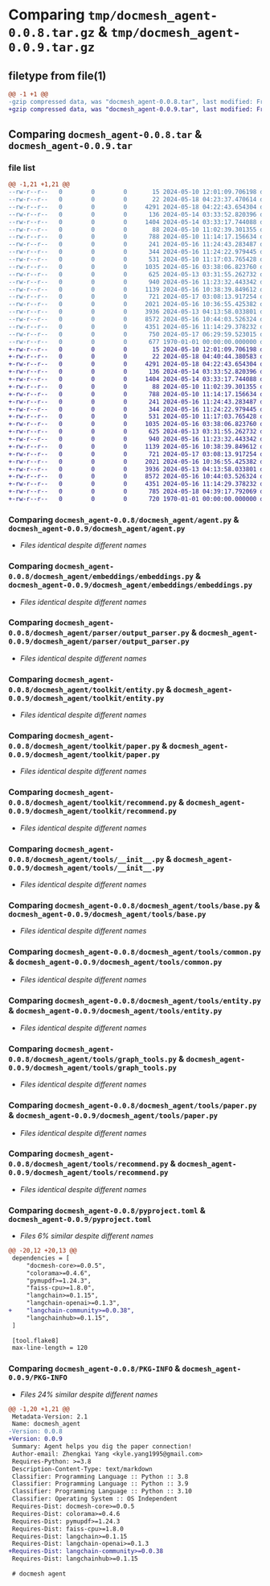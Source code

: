 # Comparing `tmp/docmesh_agent-0.0.8.tar.gz` & `tmp/docmesh_agent-0.0.9.tar.gz`

## filetype from file(1)

```diff
@@ -1 +1 @@
-gzip compressed data, was "docmesh_agent-0.0.8.tar", last modified: Fri Jan  1 00:00:00 2016, max compression
+gzip compressed data, was "docmesh_agent-0.0.9.tar", last modified: Fri Jan  1 00:00:00 2016, max compression
```

## Comparing `docmesh_agent-0.0.8.tar` & `docmesh_agent-0.0.9.tar`

### file list

```diff
@@ -1,21 +1,21 @@
--rw-r--r--   0        0        0       15 2024-05-10 12:01:09.706198 docmesh_agent-0.0.8/README.md
--rw-r--r--   0        0        0       22 2024-05-18 04:23:37.470614 docmesh_agent-0.0.8/docmesh_agent/__init__.py
--rw-r--r--   0        0        0     4291 2024-05-18 04:22:43.654304 docmesh_agent-0.0.8/docmesh_agent/agent.py
--rw-r--r--   0        0        0      136 2024-05-14 03:33:52.820396 docmesh_agent-0.0.8/docmesh_agent/embeddings/__init__.py
--rw-r--r--   0        0        0     1404 2024-05-14 03:33:17.744088 docmesh_agent-0.0.8/docmesh_agent/embeddings/embeddings.py
--rw-r--r--   0        0        0       88 2024-05-10 11:02:39.301355 docmesh_agent-0.0.8/docmesh_agent/parser/__init__.py
--rw-r--r--   0        0        0      788 2024-05-10 11:14:17.156634 docmesh_agent-0.0.8/docmesh_agent/parser/output_parser.py
--rw-r--r--   0        0        0      241 2024-05-16 11:24:43.283487 docmesh_agent-0.0.8/docmesh_agent/toolkit/__init__.py
--rw-r--r--   0        0        0      344 2024-05-16 11:24:22.979445 docmesh_agent-0.0.8/docmesh_agent/toolkit/common.py
--rw-r--r--   0        0        0      531 2024-05-10 11:17:03.765428 docmesh_agent-0.0.8/docmesh_agent/toolkit/entity.py
--rw-r--r--   0        0        0     1035 2024-05-16 03:38:06.823760 docmesh_agent-0.0.8/docmesh_agent/toolkit/paper.py
--rw-r--r--   0        0        0      625 2024-05-13 03:31:55.262732 docmesh_agent-0.0.8/docmesh_agent/toolkit/recommend.py
--rw-r--r--   0        0        0      940 2024-05-16 11:23:32.443342 docmesh_agent-0.0.8/docmesh_agent/tools/__init__.py
--rw-r--r--   0        0        0     1139 2024-05-16 10:38:39.849612 docmesh_agent-0.0.8/docmesh_agent/tools/base.py
--rw-r--r--   0        0        0      721 2024-05-17 03:08:13.917254 docmesh_agent-0.0.8/docmesh_agent/tools/common.py
--rw-r--r--   0        0        0     2021 2024-05-16 10:36:55.425382 docmesh_agent-0.0.8/docmesh_agent/tools/entity.py
--rw-r--r--   0        0        0     3936 2024-05-13 04:13:58.033801 docmesh_agent-0.0.8/docmesh_agent/tools/graph_tools.py
--rw-r--r--   0        0        0     8572 2024-05-16 10:44:03.526324 docmesh_agent-0.0.8/docmesh_agent/tools/paper.py
--rw-r--r--   0        0        0     4351 2024-05-16 11:14:29.378232 docmesh_agent-0.0.8/docmesh_agent/tools/recommend.py
--rw-r--r--   0        0        0      750 2024-05-17 06:29:59.523015 docmesh_agent-0.0.8/pyproject.toml
--rw-r--r--   0        0        0      677 1970-01-01 00:00:00.000000 docmesh_agent-0.0.8/PKG-INFO
+-rw-r--r--   0        0        0       15 2024-05-10 12:01:09.706198 docmesh_agent-0.0.9/README.md
+-rw-r--r--   0        0        0       22 2024-05-18 04:40:44.380583 docmesh_agent-0.0.9/docmesh_agent/__init__.py
+-rw-r--r--   0        0        0     4291 2024-05-18 04:22:43.654304 docmesh_agent-0.0.9/docmesh_agent/agent.py
+-rw-r--r--   0        0        0      136 2024-05-14 03:33:52.820396 docmesh_agent-0.0.9/docmesh_agent/embeddings/__init__.py
+-rw-r--r--   0        0        0     1404 2024-05-14 03:33:17.744088 docmesh_agent-0.0.9/docmesh_agent/embeddings/embeddings.py
+-rw-r--r--   0        0        0       88 2024-05-10 11:02:39.301355 docmesh_agent-0.0.9/docmesh_agent/parser/__init__.py
+-rw-r--r--   0        0        0      788 2024-05-10 11:14:17.156634 docmesh_agent-0.0.9/docmesh_agent/parser/output_parser.py
+-rw-r--r--   0        0        0      241 2024-05-16 11:24:43.283487 docmesh_agent-0.0.9/docmesh_agent/toolkit/__init__.py
+-rw-r--r--   0        0        0      344 2024-05-16 11:24:22.979445 docmesh_agent-0.0.9/docmesh_agent/toolkit/common.py
+-rw-r--r--   0        0        0      531 2024-05-10 11:17:03.765428 docmesh_agent-0.0.9/docmesh_agent/toolkit/entity.py
+-rw-r--r--   0        0        0     1035 2024-05-16 03:38:06.823760 docmesh_agent-0.0.9/docmesh_agent/toolkit/paper.py
+-rw-r--r--   0        0        0      625 2024-05-13 03:31:55.262732 docmesh_agent-0.0.9/docmesh_agent/toolkit/recommend.py
+-rw-r--r--   0        0        0      940 2024-05-16 11:23:32.443342 docmesh_agent-0.0.9/docmesh_agent/tools/__init__.py
+-rw-r--r--   0        0        0     1139 2024-05-16 10:38:39.849612 docmesh_agent-0.0.9/docmesh_agent/tools/base.py
+-rw-r--r--   0        0        0      721 2024-05-17 03:08:13.917254 docmesh_agent-0.0.9/docmesh_agent/tools/common.py
+-rw-r--r--   0        0        0     2021 2024-05-16 10:36:55.425382 docmesh_agent-0.0.9/docmesh_agent/tools/entity.py
+-rw-r--r--   0        0        0     3936 2024-05-13 04:13:58.033801 docmesh_agent-0.0.9/docmesh_agent/tools/graph_tools.py
+-rw-r--r--   0        0        0     8572 2024-05-16 10:44:03.526324 docmesh_agent-0.0.9/docmesh_agent/tools/paper.py
+-rw-r--r--   0        0        0     4351 2024-05-16 11:14:29.378232 docmesh_agent-0.0.9/docmesh_agent/tools/recommend.py
+-rw-r--r--   0        0        0      785 2024-05-18 04:39:17.792069 docmesh_agent-0.0.9/pyproject.toml
+-rw-r--r--   0        0        0      720 1970-01-01 00:00:00.000000 docmesh_agent-0.0.9/PKG-INFO
```

### Comparing `docmesh_agent-0.0.8/docmesh_agent/agent.py` & `docmesh_agent-0.0.9/docmesh_agent/agent.py`

 * *Files identical despite different names*

### Comparing `docmesh_agent-0.0.8/docmesh_agent/embeddings/embeddings.py` & `docmesh_agent-0.0.9/docmesh_agent/embeddings/embeddings.py`

 * *Files identical despite different names*

### Comparing `docmesh_agent-0.0.8/docmesh_agent/parser/output_parser.py` & `docmesh_agent-0.0.9/docmesh_agent/parser/output_parser.py`

 * *Files identical despite different names*

### Comparing `docmesh_agent-0.0.8/docmesh_agent/toolkit/entity.py` & `docmesh_agent-0.0.9/docmesh_agent/toolkit/entity.py`

 * *Files identical despite different names*

### Comparing `docmesh_agent-0.0.8/docmesh_agent/toolkit/paper.py` & `docmesh_agent-0.0.9/docmesh_agent/toolkit/paper.py`

 * *Files identical despite different names*

### Comparing `docmesh_agent-0.0.8/docmesh_agent/toolkit/recommend.py` & `docmesh_agent-0.0.9/docmesh_agent/toolkit/recommend.py`

 * *Files identical despite different names*

### Comparing `docmesh_agent-0.0.8/docmesh_agent/tools/__init__.py` & `docmesh_agent-0.0.9/docmesh_agent/tools/__init__.py`

 * *Files identical despite different names*

### Comparing `docmesh_agent-0.0.8/docmesh_agent/tools/base.py` & `docmesh_agent-0.0.9/docmesh_agent/tools/base.py`

 * *Files identical despite different names*

### Comparing `docmesh_agent-0.0.8/docmesh_agent/tools/common.py` & `docmesh_agent-0.0.9/docmesh_agent/tools/common.py`

 * *Files identical despite different names*

### Comparing `docmesh_agent-0.0.8/docmesh_agent/tools/entity.py` & `docmesh_agent-0.0.9/docmesh_agent/tools/entity.py`

 * *Files identical despite different names*

### Comparing `docmesh_agent-0.0.8/docmesh_agent/tools/graph_tools.py` & `docmesh_agent-0.0.9/docmesh_agent/tools/graph_tools.py`

 * *Files identical despite different names*

### Comparing `docmesh_agent-0.0.8/docmesh_agent/tools/paper.py` & `docmesh_agent-0.0.9/docmesh_agent/tools/paper.py`

 * *Files identical despite different names*

### Comparing `docmesh_agent-0.0.8/docmesh_agent/tools/recommend.py` & `docmesh_agent-0.0.9/docmesh_agent/tools/recommend.py`

 * *Files identical despite different names*

### Comparing `docmesh_agent-0.0.8/pyproject.toml` & `docmesh_agent-0.0.9/pyproject.toml`

 * *Files 6% similar despite different names*

```diff
@@ -20,12 +20,13 @@
 dependencies = [
     "docmesh-core>=0.0.5",
     "colorama>=0.4.6",
     "pymupdf>=1.24.3",
     "faiss-cpu>=1.8.0",
     "langchain>=0.1.15",
     "langchain-openai>=0.1.3",
+    "langchain-community>=0.0.38",
     "langchainhub>=0.1.15",
 ]
 
 [tool.flake8]
 max-line-length = 120
```

### Comparing `docmesh_agent-0.0.8/PKG-INFO` & `docmesh_agent-0.0.9/PKG-INFO`

 * *Files 24% similar despite different names*

```diff
@@ -1,20 +1,21 @@
 Metadata-Version: 2.1
 Name: docmesh_agent
-Version: 0.0.8
+Version: 0.0.9
 Summary: Agent helps you dig the paper connection!
 Author-email: Zhengkai Yang <kyle.yang1995@gmail.com>
 Requires-Python: >=3.8
 Description-Content-Type: text/markdown
 Classifier: Programming Language :: Python :: 3.8
 Classifier: Programming Language :: Python :: 3.9
 Classifier: Programming Language :: Python :: 3.10
 Classifier: Operating System :: OS Independent
 Requires-Dist: docmesh-core>=0.0.5
 Requires-Dist: colorama>=0.4.6
 Requires-Dist: pymupdf>=1.24.3
 Requires-Dist: faiss-cpu>=1.8.0
 Requires-Dist: langchain>=0.1.15
 Requires-Dist: langchain-openai>=0.1.3
+Requires-Dist: langchain-community>=0.0.38
 Requires-Dist: langchainhub>=0.1.15
 
 # docmesh agent
```


